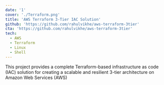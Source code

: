 ```yaml
---
date: '1'
cover: './Terraform.png'
title: 'AWS Terraform 3-Tier IAC Solution'
github: 'https://github.com/rahulvikhe/aws-terraform-3tier'
cta: 'https://github.com/rahulvikhe/aws-terraform-3tier'
tech:
  - AWS
  - Terraform
  - Linux
  - Shell
---
```


This project provides a complete Terraform-based infrastructure as code (IAC) solution for creating a scalable and resilient 3-tier architecture on Amazon Web Services (AWS)
